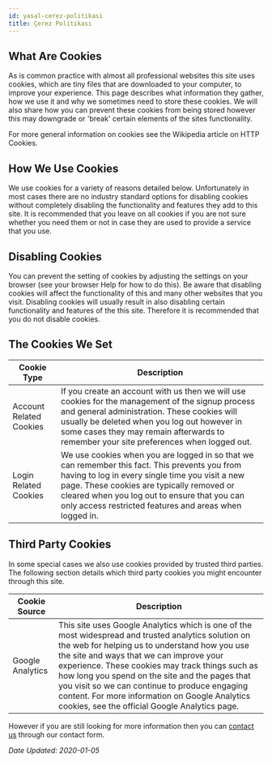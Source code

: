 ```yaml
---
id: yasal-cerez-politikasi
title: Çerez Politikası
---
```


<a id="aHeaderMenuAnchor" data-header-menu="Docs"></a>

## What Are Cookies

As is common practice with almost all professional websites this site uses cookies, which are tiny files that are downloaded to your computer, to improve your experience. This page describes what information they gather, how we use it and why we sometimes need to store these cookies. We will also share how you can prevent these cookies from being stored however this may downgrade or 'break' certain elements of the sites functionality.

For more general information on cookies see the Wikipedia article on HTTP Cookies.

## How We Use Cookies

We use cookies for a variety of reasons detailed below. Unfortunately in most cases there are no industry standard options for disabling cookies without completely disabling the functionality and features they add to this site. It is recommended that you leave on all cookies if you are not sure whether you need them or not in case they are used to provide a service that you use.

## Disabling Cookies

You can prevent the setting of cookies by adjusting the settings on your browser (see your browser Help for how to do this). Be aware that disabling cookies will affect the functionality of this and many other websites that you visit. Disabling cookies will usually result in also disabling certain functionality and features of the this site. Therefore it is recommended that you do not disable cookies.

## The Cookies We Set

| Cookie Type | Description |
| ------- | ------- |
| Account Related Cookies | If you create an account with us then we will use cookies for the management of the signup process and general administration. These cookies will usually be deleted when you log out however in some cases they may remain afterwards to remember your site preferences when logged out. |
| Login Related Cookies | We use cookies when you are logged in so that we can remember this fact. This prevents you from having to log in every single time you visit a new page. These cookies are typically removed or cleared when you log out to ensure that you can only access restricted features and areas when logged in. |

## Third Party Cookies

In some special cases we also use cookies provided by trusted third parties. The following section details which third party cookies you might encounter through this site.

| Cookie Source | Description |
| ------- | ------- |
| Google Analytics | This site uses Google Analytics which is one of the most widespread and trusted analytics solution on the web for helping us to understand how you use the site and ways that we can improve your experience. These cookies may track things such as how long you spend on the site and the pages that you visit so we can continue to produce engaging content. For more information on Google Analytics cookies, see the official Google Analytics page. |

However if you are still looking for more information then you can [contact us](https://support.pyronome.com/iletisim) through our contact form.

*Date Updated: 2020-01-05*